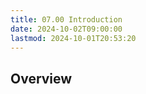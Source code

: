 ```yaml
---
title: 07.00 Introduction
date: 2024-10-02T09:00:00
lastmod: 2024-10-01T20:53:20
---
```


## Overview

